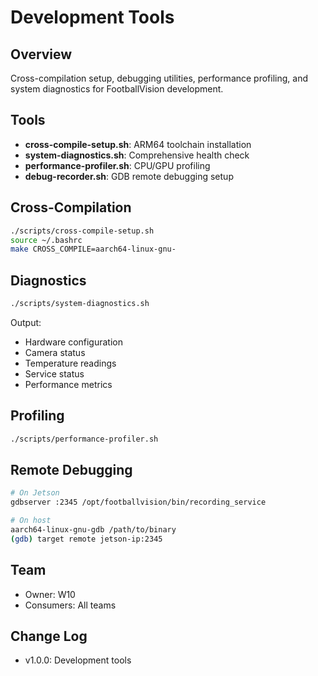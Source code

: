# Development Tools

## Overview
Cross-compilation setup, debugging utilities, performance profiling, and system diagnostics for FootballVision development.

## Tools
- **cross-compile-setup.sh**: ARM64 toolchain installation
- **system-diagnostics.sh**: Comprehensive health check
- **performance-profiler.sh**: CPU/GPU profiling
- **debug-recorder.sh**: GDB remote debugging setup

## Cross-Compilation
```bash
./scripts/cross-compile-setup.sh
source ~/.bashrc
make CROSS_COMPILE=aarch64-linux-gnu-
```

## Diagnostics
```bash
./scripts/system-diagnostics.sh
```

Output:
- Hardware configuration
- Camera status
- Temperature readings
- Service status
- Performance metrics

## Profiling
```bash
./scripts/performance-profiler.sh
```

## Remote Debugging
```bash
# On Jetson
gdbserver :2345 /opt/footballvision/bin/recording_service

# On host
aarch64-linux-gnu-gdb /path/to/binary
(gdb) target remote jetson-ip:2345
```

## Team
- Owner: W10
- Consumers: All teams

## Change Log
- v1.0.0: Development tools